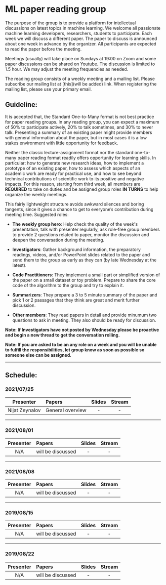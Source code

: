 # ML paper reading group

The purpose of the group is to provide a platform for intellectual discussions on latest topics in machine learning. We welcome all passionate machine learning developers, researchers, students to participate. Each week we will discuss a different paper. The paper to discuss is announced about one week in advance by the organizer. All participants are expected to read the paper before the meeting. 

Meetings (usually) will take place on Sundays at 19:00 on Zoom and some paper discussions can be shared on Youtube. The discussion is limited to 1.5 hour. We may adjust the meeting frequencies as needed.

The reading group consists of a weekly meeting and a mailing list. Please subscribe our mailing list at [this](will be added) link. When registering the mailing list, please use your primary email.


## Guideline:

It is accepted that, the Standard One-to-Many format is not best practice for paper reading groups. In any reading group, you can expect a maximum of 50% to participate actively, 20% to talk sometimes, and 30% to never talk. Presenting a summary of an existing paper might provide members with general information about the paper, but in most cases it is a low stakes environment with little opportunity for feedback.

Neither the classic lecture-assignment format nor the standard one-to-many paper reading format readily offers opportunity for learning skills. In particular: how to generate new research ideas, how to implement a prototype of an existing paper, how to assess which aspects of an academic work are ready for practical use, and how to see beyond technical contributions of scientific work to its positive and negative impacts. For this reason, starting from third week, all members are __REQUIRED__ to take on duties and be assigned group roles __IN TURNS__ to help organize the weekly meetings. 

This fairly lightweight structure avoids awkward silences and boring tangents, since it gives a chance to get to everyone’s contribution during meeting time. Suggested roles:

* __The weekly group hero__: Help check the quality of the week's presentation, talk with presenter regularly, ask role-free group members to provide 2 questions related to paper, monitor the discussion and deepen the conversation during the meeting.

* __Investigators__: Gather background information, the preparatory readings, videos, and/or PowerPoint slides related to the paper and send them to the group as early as they can (by late Wednesday at the latest).

* __Code Practitioners__: They implement a small part or simplified version of the paper on a small dataset or toy problem. Prepare to share the core code of the algorithm to the group and try to explain it. 

* __Summarizers__: They prepare a 3 to 5 minute summary of the paper and pick 1 or 2 passages that they think are great and merit further discussion.
* __Other members__: They read papers in detail and provide minumum two questions to ask in meeting. They also should be ready for discussion.

__Note: If Investigators have not posted by Wednesday please be proactive and begin a new thread to get the conversation rolling.__

__Note: If you are asked to be an any role on a week and you will be unable to fulfill the responsibilities, let group know as soon as possible so someone else can be assigned.__

--------------------

## Schedule:

### 2021/07/25

|Presenter|Papers|Slides|Stream|
|:----:|:----|:----:|:-----:|
|Nijat Zeynalov|General overview|-|-|
--------------------

### 2021/08/01

|Presenter|Papers|Slides|Stream|
|:----:|:----|:----:|:-----:|
|N/A| will be discussed|-|-|



--------------------
### 2021/08/08

|Presenter|Papers|Slides|Stream|
|:----:|:----|:----:|:-----:|
|N/A| will be discussed|-|-|

--------------------
### 2019/08/15

|Presenter|Papers|Slides|Stream|
|:----:|:----|:----:|:-----:|
|N/A| will be discussed|-|-|

--------------------
### 2019/08/22

|Presenter|Papers|Slides|Stream|
|:----:|:----|:----:|:-----:|
|N/A| will be discussed|-|-|


